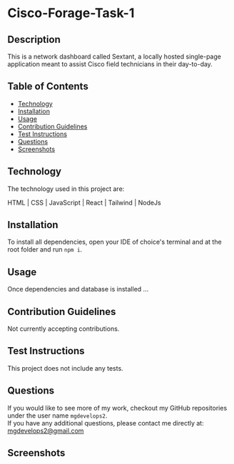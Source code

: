 # Cisco-Forage-Task-1

## Description

This is a network dashboard called Sextant, a locally hosted single-page application meant to assist Cisco field technicians in their day-to-day.

## Table of Contents

- [Technology](#technology)
- [Installation](#installation)
- [Usage](#usage)
- [Contribution Guidelines](#guidelines)
- [Test Instructions](#test)
- [Questions](#questions)
- [Screenshots](#screenshots)

## Technology

The technology used in this project are:

HTML | CSS | JavaScript | React | Tailwind | NodeJs

## Installation

To install all dependencies, open your IDE of choice's terminal and at the root folder and run `npm i`.

## Usage

Once dependencies and database is installed ...

## Contribution Guidelines

Not currently accepting contributions.

## Test Instructions

This project does not include any tests.

## Questions

If you would like to see more of my work, checkout my GitHub repositories under the user name `mgdevelops2`.
<br>
If you have any additional questions, please contact me directly at: mgdevelops2@gmail.com

## Screenshots
